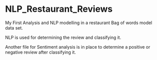 # NLP_Restaurant_Reviews
My First Analysis and NLP modelling in a restaurant Bag of words model data set.

NLP is used for determining the review and classifying it.

Another file for Sentiment analysis is in place to determine a positive or negative review after classifying it.
